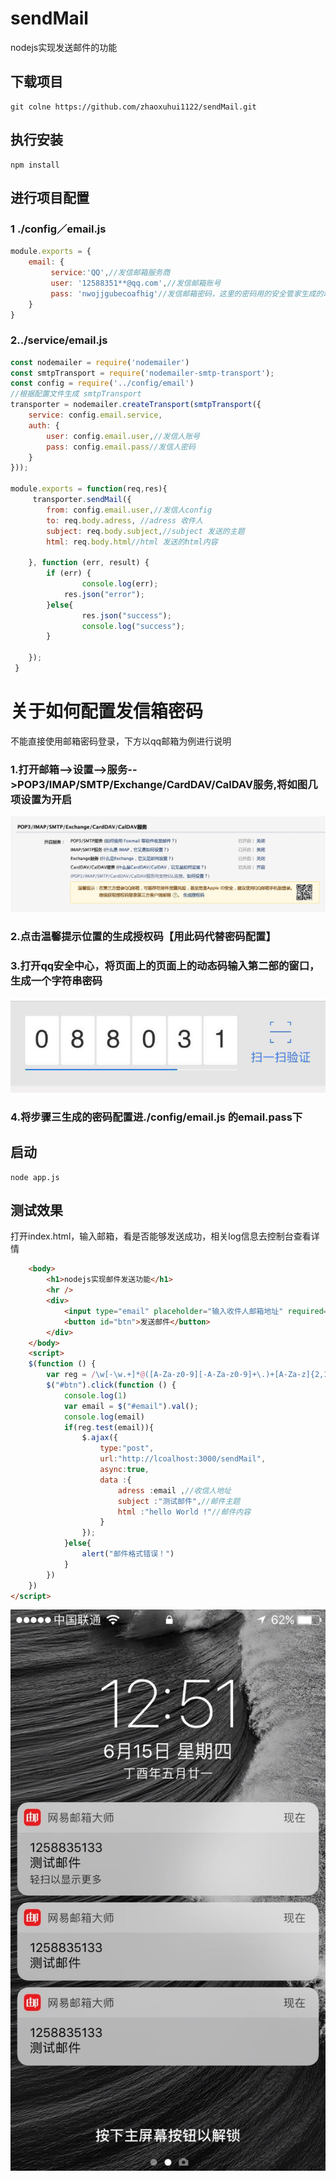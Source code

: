 # sendMail
nodejs实现发送邮件的功能
## 下载项目
```
git colne https://github.com/zhaoxuhui1122/sendMail.git
```
## 执行安装
```
npm install 
```
## 进行项目配置
### 1 ./config／email.js
```javascript
module.exports = {
    email: {
         service:'QQ',//发信邮箱服务商
         user: '12588351**@qq.com',//发信邮箱账号
         pass: 'nwojjgubecoafhig'//发信邮箱密码，这里的密码用的安全管家生成的动态密码，下方将会 详细介绍生成方式
    }
}
```
### 2../service/email.js
```javascript
const nodemailer = require('nodemailer')
const smtpTransport = require('nodemailer-smtp-transport');
const config = require('../config/email')
//根据配置文件生成 smtpTransport
transporter = nodemailer.createTransport(smtpTransport({
    service: config.email.service,
    auth: {
        user: config.email.user,//发信人账号
        pass: config.email.pass//发信人密码
    }
}));

module.exports = function(req,res){
     transporter.sendMail({
        from: config.email.user,//发信人config
        to: req.body.adress, //adress 收件人
        subject: req.body.subject,//subject 发送的主题
        html: req.body.html//html 发送的html内容

    }, function (err, result) {
        if (err) {
        		console.log(err);
            res.json("error");
        }else{
        	  	res.json("success");
        	  	console.log("success");
        }
        
    });
 }
```


# 关于如何配置发信箱密码
不能直接使用邮箱密码登录，下方以qq邮箱为例进行说明

### 1.打开邮箱-->设置-->服务-->POP3/IMAP/SMTP/Exchange/CardDAV/CalDAV服务,将如图几项设置为开启
![](./static/img/01.jpeg)
### 2.点击温馨提示位置的生成授权码【用此码代替密码配置】

### 3.打开qq安全中心，将页面上的页面上的动态码输入第二部的窗口，生成一个字符串密码
![](./static/img/02.jpg)
### 4.将步骤三生成的密码配置进./config/email.js 的email.pass下



## 启动

```
node app.js
```

## 测试效果

打开index.html，输入邮箱，看是否能够发送成功，相关log信息去控制台查看详情

```html
	<body>
		<h1>nodejs实现邮件发送功能</h1>
		<hr />
		<div>
			<input type="email" placeholder="输入收件人邮箱地址" required="required" id="email"/>
			<button id="btn">发送邮件</button>
		</div>
	</body>
    <script>
	$(function () {
		var reg = /\w[-\w.+]*@([A-Za-z0-9][-A-Za-z0-9]+\.)+[A-Za-z]{2,14}/;
		$("#btn").click(function () {
			console.log(1)
			var email = $("#email").val();
			console.log(email)
			if(reg.test(email)){
				$.ajax({
					type:"post",
					url:"http://lcoalhost:3000/sendMail",
					async:true,
					data :{
						adress :email ,//收信人地址
						subject :"测试邮件",//邮件主题
						html :"hello World !"//邮件内容
					}
				});
			}else{
				alert("邮件格式错误！")
			}
		})
	})
</script>
```
![](./static/img/03.jpeg)
